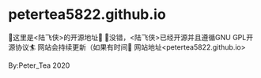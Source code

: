 # petertea5822.github.io
📙这里是<陆飞侠>的开源地址📙
🙉没错，<陆飞侠>已经开源并且遵循GNU GPL开源协议🏄
网站会持续更新（如果有时间🙈
网站地址<petertea5822.github.io>





By:Peter_Tea 2020
